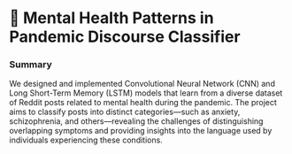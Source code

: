 # 🧠 Mental Health Patterns in Pandemic Discourse Classifier

### Summary
We designed and implemented Convolutional Neural Network (CNN) and Long Short-Term Memory (LSTM) models that learn from a diverse dataset of Reddit posts related to mental health during the pandemic. The project aims to classify posts into distinct categories—such as anxiety, schizophrenia, and others—revealing the challenges of distinguishing overlapping symptoms and providing insights into the language used by individuals experiencing these conditions.
